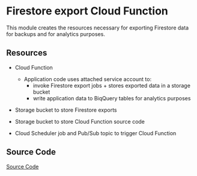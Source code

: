 # Firestore export Cloud Function

This module creates the resources necessary for exporting Firestore data for backups and for analytics purposes.

## Resources 

- Cloud Function
    - Application code uses attached service account to:
        - invoke Firestore export jobs + stores exported data in a storage bucket
        - write application data to BiqQuery tables for analytics purposes

-  Storage bucket to store Firestore exports
-  Storage bucket to store Cloud Function source code
-  Cloud Scheduler job and Pub/Sub topic to trigger Cloud Function

## Source Code

[Source Code](../../../../cloudfunctions/db_export/index.js)




